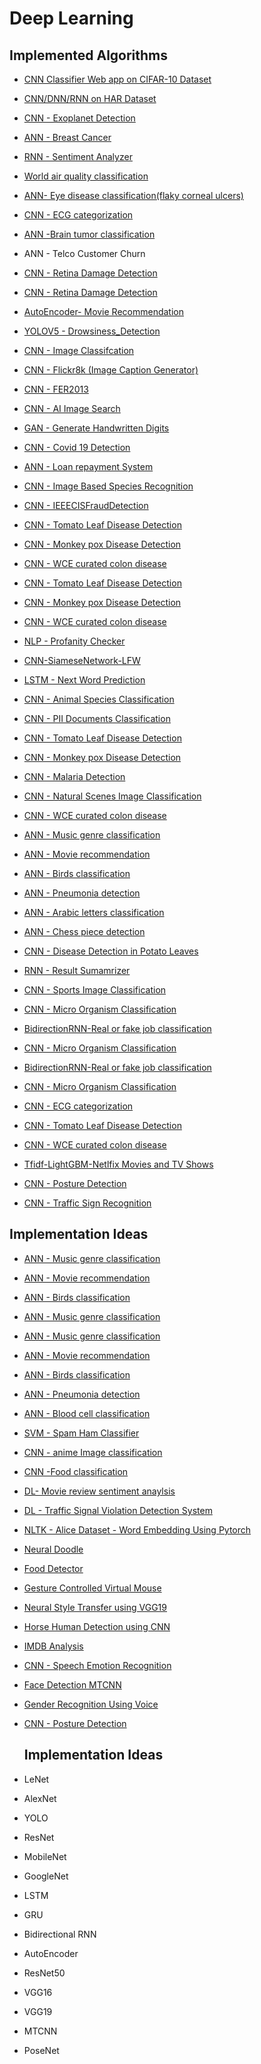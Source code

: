 # Deep Learning

## Implemented Algorithms
- <a href="https://github.com/Akhil-77/MindWave_ML/tree/main/Deep%20Learning/Image_Classifier_WebApp"> CNN Classifier Web app on CIFAR-10 Dataset </a>
- <a href="https://github.com/hkcs1206/MindWave/tree/main/Deep%20Learning/CNN%20on%20HAR%20dataset"> CNN/DNN/RNN on HAR Dataset </a>
- <a href="https://github.com/YB73/MindWave/blob/YB73-ExoplanetDetection/Deep%20Learning/MLDL_ExoplanetDetection.ipynb"> CNN - Exoplanet Detection </a>
- <a href="https://github.com/YB73/MindWave/blob/YB73-BreastCancer/Deep%20Learning/ANN_BreastCancer.ipynb"> ANN - Breast Cancer </a>
- <a href="https://github.com/okaditya84/MindWave/blob/main/Deep%20Learning/RNN_word2vec.ipynb"> RNN - Sentiment Analyzer </a>
- <a href=" https://www.kaggle.com/datasets/adityaramachandran27/world-air-quality-index-by-city-and-coordinates"> World air quality classification </a>
- <a href="https://github.com/lcs2022026/MindWave_fork/blob/Eye_disease_classification_using_ANN_%23169/Deep%20Learning/Eye%20disease%20classification/model-dataset/model-algorithm.ipynb"> ANN- Eye disease classification(flaky corneal ulcers) </a>
- <a href="https://github.com/lcs2022026/MindWave_fork/blob/ECG_Heartbeat_Categorization_%23224/Deep%20Learning/ECG%20Categorization/model-algorithm.ipynb"> CNN - ECG categorization </a>
- <a href="https://github.com/lcs2022026/MindWave_fork/blob/Brain_Tumor_classification_%23114/Deep%20Learning/Brain_Tumor_classification/Model-dataset/model_algorithm.ipynb
"> ANN -Brain tumor classification </a>
- <a herf="https://github.com/NisargPipaliya/GSSOC_MindWave/blob/main/Deep%20Learning/ANN_Telco_Customer_Churn.ipynb">ANN - Telco Customer Churn</a>
- <a href="https://github.com/nk-droid/MindWave/blob/nk-droid-RetinaDamage/Deep%20Learning/CNN_RetinaDamage.ipynb"> CNN - Retina Damage Detection </a>
- <a href="https://github.com/YB73/MindWave/blob/nk-droid-RetinaDamage/Deep%20Learning/CNN_RetinaDamage.ipynb"> CNN - Retina Damage Detection </a>
- <a href="https://github.com/ayush-09/MindWave/blob/ad/Deep%20Learning/AutoEncoder-Deep-Learning/AutoEncoders.ipynb">AutoEncoder- Movie Recommendation</a>
- <a href = "https://github.com/SAPNILPATEL/MindWave/blob/Drowsiness_Detection/Deep%20Learning/YOLOV5_Drowsiness_Detection.ipynb"> YOLOV5 - Drowsiness_Detection </a>
- <a href="https://github.com/kunal1383/MindWave/blob/main/Deep%20Learning/CNN-%20Image%20Classification%20using%20Dogs%20vs%20Cats%20Dataset.ipynb"> CNN - Image Classifcation </a>
- <a href="https://github.com/YB73/MindWave/blob/YB73-IEEECISFRAUD/Deep%20Learning/CNN-Flickr8k.ipynb">CNN - Flickr8k (Image Caption Generator)</a>
- <a href="https://github.com/aman-kumar29/MindWave/blob/faceemotion/Deep%20Learning/CNN_FER2013.ipynb"> CNN - FER2013 </a>
- <a href="https://github.com/ayush-09/MindWave/blob/master/Deep%20Learning/CNN_AI_Image_Search.ipynb"> CNN - AI Image Search </a>
- <a href="https://github.com/SAPNILPATEL/MindWave/blob/GAN/Deep%20Learning/GAN_MNIST.ipynb"> GAN - Generate Handwritten Digits </a>
- <a href="https://github.com/The-Data-Alchemists-Manipal/MindWave/blob/1e142946e6b01cb62e5f98509cc8c7abed27cbff/Deep%20Learning/CNN_Covid19_Dataset.ipynb"> CNN - Covid 19 Detection </a>
- <a href="https://github.com/Shashank1130/MindWave/blob/Loan-Repayment-System/Deep%20Learning/ANN_Loan_Repayment_System.ipynb"> ANN - Loan repayment System </a>
- <a href="https://github.com/ranodeepbanerjee/MindWave/blob/main/Deep%20Learning/CNN-Image_Based_Species_Recognition.ipynb"> CNN - Image Based Species Recognition
- <a href="https://github.com/YB73/MindWave/blob/YB73-IEEECISFRAUD/Deep%20Learning/CNN_IEEECISFRAUD.ipynb">CNN - IEEECISFraudDetection</a>

- <a href="https://www.kaggle.com/datasets/kaustubhb999/tomatoleaf/code">CNN - Tomato Leaf Disease Detection</a>
- <a href="https://www.kaggle.com/datasets/nafin59/monkeypox-skin-lesion-dataset">CNN - Monkey pox  Disease Detection</a>
- <a href="https://www.kaggle.com/datasets/francismon/curated-colon-dataset-for-deep-learning">CNN - WCE curated colon disease</a>
- <a href="https://www.kaggle.com/datasets/kaustubhb999/tomatoleaf/code">CNN - Tomato Leaf Disease Detection</a>
- <a href="https://www.kaggle.com/datasets/nafin59/monkeypox-skin-lesion-dataset">CNN - Monkey pox  Disease Detection</a>
- <a href="https://www.kaggle.com/datasets/francismon/curated-colon-dataset-for-deep-learning">CNN - WCE curated colon disease</a>
- <a href="https://github.com/okaditya84/MindWave/blob/main/Deep%20Learning/Profanity_checker.ipynb">NLP - Profanity Checker</a>
- <a href="https://github.com/Nandini-singh05/MindWave/blob/main/Deep%20Learning/CNN_SiameseNetwork_LFW.ipynb">CNN-SiameseNetwork-LFW</a>
- <a href="https://github.com/NisargPipaliya/GSSOC_MindWave/blob/main/Deep%20Learning/LSTM_NEXT_WORD_PREDICTION/LSTM_NEXT_WORD_PREDICTION_final.ipynb"> LSTM - Next Word Prediction </a>

- <a href="https://github.com/Shreyg-27/MindWave/blob/main/Deep%20Learning/CNN_Animal_Species_Classification.ipynb">CNN - Animal Species Classification</a>
- <a href="https://github.com/nk-droid/MindWave/blob/nk-droid-PIIDoc/Deep%20Learning/CNN_PIIDoc.ipynb"> CNN - PII Documents Classification </a>
- <a href="https://www.kaggle.com/datasets/kaustubhb999/tomatoleaf/code">CNN - Tomato Leaf Disease Detection</a>
- <a href="https://www.kaggle.com/datasets/nafin59/monkeypox-skin-lesion-dataset">CNN - Monkey pox  Disease Detection</a>
- <a href="https://github.com/Mansi168/MindWave-gssoc-23/blob/mansi168/Deep%20Learning/CNN_MalariaDetection.ipynb">CNN - Malaria Detection</a>
- <a href="https://github.com/Rushi7667/MindWave/blob/main/Deep%20Learning/CNN_Natural_Scenes_Image_Classification.ipynb">CNN - Natural Scenes Image Classification </a>
- <a href="https://www.kaggle.com/datasets/francismon/curated-colon-dataset-for-deep-learning">CNN - WCE curated colon disease</a>
- <a href="https://github.com/lcs2022026/MindWave_fork/blob/Music_genre_classification_%2345/Deep%20Learning/Music_genre_classification/model-algorithm.ipynb">ANN - Music genre classification</a>
- <a href="https://www.kaggle.com/datasets/grouplens/movielens-20m-dataset">ANN - Movie recommendation</a>
- <a href="https://www.kaggle.com/datasets/gpiosenka/100-bird-species">ANN - Birds classification</a>
- <a href="https://www.kaggle.com/datasets/tolgadincer/labeled-chest-xray-images">ANN - Pneumonia detection</a>
- <a href="https://www.kaggle.com/datasets/mloey1/ahcd1">ANN - Arabic letters classification</a>
- <a href="https://www.kaggle.com/datasets/anshulmehtakaggl/chess-pieces-detection-images-dataset"> ANN - Chess piece detection </a>
- <a href = "https://github.com/ArunMaramraj/MindWave/blob/main/Deep%20Learning/CNN_Potato-Disease-Detection.ipynb" > CNN - Disease Detection in Potato Leaves </a>
- <a href="https://github.com/mahesh-11102/MindWave/blob/Search-Bot/Deep%20Learning/Search%20Bot/Search_Bot.ipynb"> RNN - Result Sumamrizer </a>

- <a href = "https://github.com/Kota-Karthik/MindWave_fork/tree/sportsCategoryClassification%23377/Deep%20Learning/Sports%20image%20classification" > CNN - Sports Image Classification</a>

- <a href = "https://github.com/Kota-Karthik/MindWave_fork/blob/microOrganismClassification%23405/Deep%20Learning/MicroOrganisms_classification/CNN_microorganisms.ipynb" > CNN - Micro Organism Classification</a>
- <a href = "https://github.com/Kota-Karthik/MindWave_fork/blob/RealOrFake_JobPosting_Classification%23334/Deep%20Learning/Real%20or%20fake%20job%20classification/BidirectionalRNN.ipynb
" >BidirectionRNN-Real or fake job classification</a>

- <a href = "https://github.com/Kota-Karthik/MindWave_fork/blob/microOrganismClassification%23405/Deep%20Learning/MicroOrganisms_classification/CNN_microorganisms.ipynb" > CNN - Micro Organism Classification</a>
- <a href = "https://github.com/Kota-Karthik/MindWave_fork/blob/RealOrFake_JobPosting_Classification%23334/Deep%20Learning/Real%20or%20fake%20job%20classification/BidirectionalRNN.ipynb
" >BidirectionRNN-Real or fake job classification</a>
- <a href = "https://github.com/Kota-Karthik/MindWave_fork/blob/microOrganismClassification%23405/Deep%20Learning/MicroOrganisms_classification/CNN_microorganisms.ipynb" > CNN - Micro Organism Classification</a>


- <a href="https://github.com/lcs2022026/MindWave_fork/blob/ECG_Heartbeat_Categorization_%23224/Deep%20Learning/ECG%20Categorization/model-algorithm.ipynb"> CNN - ECG categorization </a>
- <a href="https://github.com/lcs2022026/MindWave_fork/blob/Tomato_Leaf_Disease_Detection_by_using_CNN_%2398/Deep%20Learning/Tomato%20Leaf%20Disease%20Detection/CNN_Tomato_Leaf_Disease_Detection.ipynb">CNN - Tomato Leaf Disease Detection</a>
- <a href="https://github.com/lcs2022026/MindWave_fork/blob/WCE_Curated_Colon_Disease_classification_%23168/Deep%20Learning/WCE%20Curated%20Colon%20Disease%20classification/model.algorithm.ipynb">CNN - WCE curated colon disease</a>
- <a href="https://github.com/Shubhra-31/MindWave/blob/main/Deep%20Learning/Tfidf_LightGBM_Netflix%20Movies%20and%20TV%20Shows/Lightgbm_Netflix%20Movies%20and%20TV%20Shows%20.ipynb"> Tfidf-LightGBM-Netlfix Movies and TV Shows </a>
- <a href="https://github.com/Shreyg-27/MindWave/tree/main/Deep%20Learning/Posture_Detection_Posenet">CNN - Posture Detection</a>
- <a href="https://github.com/Soumya1219/MindWave/blob/master/Deep%20Learning/Traffic%20Sign%20Recognition/Traffic-Sign-Recognition.ipynb"> CNN - Traffic Sign Recognition
 </a>




## Implementation Ideas

- <a href="https://www.kaggle.com/datasets/andradaolteanu/gtzan-dataset-music-genre-classification">ANN - Music genre classification</a>
- <a href="https://www.kaggle.com/datasets/grouplens/movielens-20m-dataset">ANN - Movie recommendation</a>
- <a href="https://github.com/lcs2022026/MindWave_fork/blob/birds_classification_%23115/Deep%20Learning/Birds%20classification/model-algorithm.ipynb">ANN - Birds classification</a>
- <a href="https://github.com/lcs2022026/MindWave_fork/blob/Music_genre_classification_%2345/Deep%20Learning/Music_genre_classification/model-algorithm.ipynb">ANN - Music genre classification</a>
- <a href="https://www.kaggle.com/datasets/andradaolteanu/gtzan-dataset-music-genre-classification">ANN - Music genre classification</a>
- <a href="https://www.kaggle.com/datasets/grouplens/movielens-20m-dataset">ANN - Movie recommendation</a>
- <a href="https://www.kaggle.com/datasets/gpiosenka/100-bird-species">ANN - Birds classification</a>
- <a href="https://www.kaggle.com/datasets/tolgadincer/labeled-chest-xray-images">ANN - Pneumonia detection</a>
- <a href="https://github.com/lcs2022026/MindWave_fork/blob/bloodCells_classification_%23189/Deep%20Learning/blood%20cells%20classification/model-algorithm.ipynb">ANN - Blood cell classification</a>
- <a href="https://github.com/Juhibhojani/MindWave/blob/Juhibhojani-patch-1/Deep%20Learning/SVM_Spam_Ham.ipynb"> SVM - Spam Ham Classifier </a>
- <a href="https://github.com/Kota-Karthik/MindWave_fork/blob/anime_image_classification%23462/Deep%20Learning/Anime%20Image%20classification/main.ipynb">CNN - anime Image classification</a>
- <a href="https://github.com/Kota-Karthik/MindWave_fork/blob/Food_classification%23393/Deep%20Learning/Food%20image%20classification/CNN-food_classification.ipynb">CNN -Food classification</a>
- <a href="https://github.com/okaditya84/MindWave/tree/main/Deep%20Learning/Moview%20Review%20Sentiment%20Analysis">DL- Movie review sentiment anaylsis</a>
- <a href="https://github.com/okaditya84/MindWave/tree/main/Deep%20Learning/Traffic Signal Violation Detection System">DL - Traffic Signal Violation Detection System</a>
- <a href="https://github.com/sujanrupu/MindWave/tree/main/Deep%20Learning/Pytorch_NLTK-Alice_Dataset-Word_Embedding">NLTK - Alice Dataset - Word Embedding Using Pytorch</a>
- <a href="https://github.com/shraddha761/MindWave/blob/master/Deep%20Learning/Neural-Doodle.ipynb"> Neural Doodle </a>

- <a href="https://github.com/The-Data-Alchemists-Manipal/MindWave/tree/main/Deep%20Learning/Food%20Detector">Food Detector<a/> 
- <a href="https://github.com/sujanrupu/MindWave/tree/main/Deep%20Learning/Gesture-Controlled-Virtual-Mouse">Gesture Controlled Virtual Mouse</a>
- <a href="https://github.com/lakshmishreea122003/MindWave/tree/branch2/Deep%20Learning/neural-style-transfer">Neural Style Transfer using VGG19</a>
- <a href="https://github.com/sujanrupu/MindWave/tree/main/Horse%20Human%20Detection%20using%20CNN">Horse Human Detection using CNN </a>
- <a href="https://github.com/okaditya84/MindWave/tree/main/Deep%20Learning/IMDB%20analysis">IMDB Analysis</a>
- <a href="https://github.com/sujanrupu/MindWave/blob/main/Deep%20Learning/CNN_Speech_Emotion_Recognition.ipynb">CNN - Speech Emotion Recognition</a>
- <a href="https://github.com/lakshmishreea122003/face-detedtion-MTCNN">Face Detection MTCNN</a>
- <a href="https://github.com/sujanrupu/MindWave/tree/main/Deep%20Learning/Gender_Recognition_Using_Voice">Gender Recognition Using Voice</a>
- <a href="https://github.com/Shreyg-27/MindWave/tree/main/Deep%20Learning/Posture_Detection_Posenet">CNN - Posture Detection</a>
  



  ## Implementation Ideas

  
- LeNet
- AlexNet
- YOLO
- ResNet
- MobileNet
- GoogleNet
- LSTM
- GRU
- Bidirectional RNN
- AutoEncoder
- ResNet50
- VGG16
- VGG19
- MTCNN
- PoseNet
  
